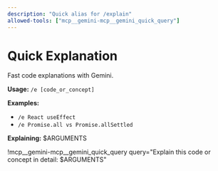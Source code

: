 ```yaml
---
description: "Quick alias for /explain"
allowed-tools: ["mcp__gemini-mcp__gemini_quick_query"]
---
```


# Quick Explanation

Fast code explanations with Gemini.

**Usage:** `/e [code_or_concept]`

**Examples:**
- `/e React useEffect`
- `/e Promise.all vs Promise.allSettled`

**Explaining:** $ARGUMENTS

!mcp__gemini-mcp__gemini_quick_query query="Explain this code or concept in detail: $ARGUMENTS"
